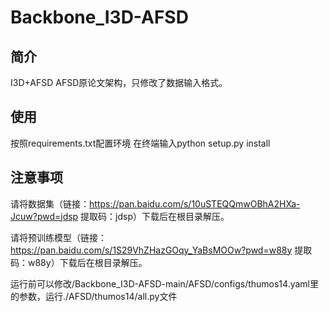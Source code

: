 # Backbone_I3D-AFSD
## 简介
I3D+AFSD AFSD原论文架构，只修改了数据输入格式。

## 使用
按照requirements.txt配置环境
在终端输入python setup.py install

## 注意事项

请将数据集（链接：https://pan.baidu.com/s/10uSTEQQmwOBhA2HXa-Jcuw?pwd=jdsp 提取码：jdsp）下载后在根目录解压。

请将预训练模型（链接：https://pan.baidu.com/s/1S29VhZHazGOqy_YaBsMOOw?pwd=w88y 提取码：w88y）下载后在根目录解压。


运行前可以修改/Backbone_I3D-AFSD-main/AFSD/configs/thumos14.yaml里的参数，运行./AFSD/thumos14/all.py文件

